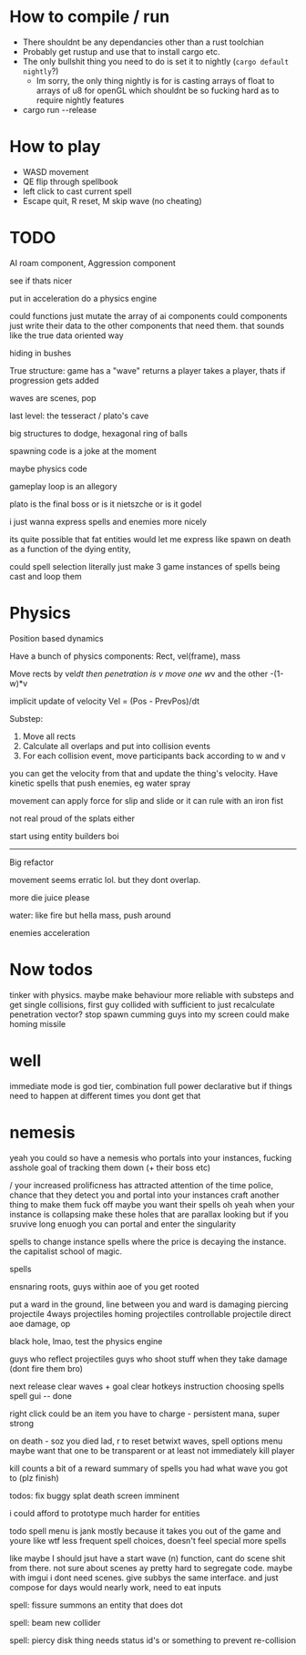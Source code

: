 # How to compile / run
* There shouldnt be any dependancies other than a rust toolchian
* Probably get rustup and use that to install cargo etc.
* The only bullshit thing you need to do is set it to nightly (`cargo default nightly`?)
  * Im sorry, the only thing nightly is for is casting arrays of float to arrays of u8 for openGL which shouldnt be so fucking hard as to require nightly features
 * cargo run --release

 # How to play
 * WASD movement
 * QE flip through spellbook
 * left click to cast current spell
 * Escape quit, R reset, M skip wave (no cheating)


# TODO
AI roam component,
Aggression component

see if thats nicer


put in acceleration
do a physics engine

could functions just mutate the array of ai components
could components just write their data to the other components that need them. that sounds like the true data oriented way


hiding in bushes


True structure:
game has a "wave"
returns a player
takes a player, thats if progression gets added

waves are scenes, pop 


last level: the tesseract / plato's cave

big structures to dodge, hexagonal ring of balls

spawning code is a joke at the moment

maybe physics code


gameplay loop is an allegory

plato is the final boss
or is it nietszche
or is it godel


i just wanna express spells and enemies more nicely


its quite possible that fat entities would let me express like spawn on death as a function of the dying entity, 


could spell selection literally just make 3 game instances of spells being cast and loop them



# Physics
Position based dynamics

Have a bunch of physics components:
Rect, vel(frame), mass

Move rects by vel*dt
then penetration is v
move one w*v and the other -(1-w)*v

implicit update of velocity Vel = (Pos - PrevPos)/dt

Substep:
1. Move all rects
2. Calculate all overlaps and put into collision events
3. For each collision event, move participants back according to w and v

you can get the velocity from that and update the thing's velocity. Have kinetic spells that push enemies, eg water spray

movement can apply force for slip and slide or it can rule with an iron fist




not real proud of the splats either

start using entity builders boi


----

Big refactor

movement seems erratic lol. but they dont overlap.

more die juice please

water: like fire but hella mass, push around

enemies acceleration


# Now todos
tinker with physics. maybe make behaviour more reliable with substeps
and get single collisions, first guy collided with
  sufficient to just recalculate penetration vector?
stop spawn cumming guys into my screen
could make homing missile


# well
immediate mode is god tier, combination full power declarative
but if things need to happen at different times you dont get that

# nemesis

yeah you could so have a nemesis who portals into your instances, fucking asshole
goal of tracking them down (+ their boss etc)

/ your increased prolificness has attracted attention of the time police, chance that they detect you and portal into your instances
craft another thing to make them fuck off
maybe you want their spells
oh yeah when your instance is collapsing make these holes that are parallax looking
but if you sruvive long enuogh you can portal and enter the singularity

spells to change instance
spells where the price is decaying the instance. the capitalist school of magic.


spells

ensnaring roots, guys within aoe of you get rooted

put a ward in the ground, line between you and ward is damaging
piercing projectile
4ways projectiles
homing projectiles
controllable projectile
direct aoe damage, op

black hole, lmao, test the physics engine

guys who reflect projectiles
guys who shoot stuff when they take damage (dont fire them bro)


next release
clear waves + goal
clear hotkeys instruction
choosing spells
spell gui -- done

right click could be an item you have to charge - persistent mana, super strong


on death - soz you died lad, r to reset
betwixt waves, spell options menu
maybe want that one to be transparent
or at least not immediately kill player

kill counts a bit of a reward
summary of spells you had
what wave you got to (plz finish)

todos:
  fix buggy splat
  death screen imminent


i could afford to prototype much harder for entities


todo spell menu is jank
  mostly because it takes you out of the game and youre like wtf
  less frequent spell choices, doesn't feel special
  more spells

  like maybe I should jsut have a start wave (n) function, cant do scene shit from there. not sure about scenes ay
  pretty hard to segregate code. maybe with imgui i dont need scenes. give subbys the same interface. and just compose for days
    would nearly work, need to eat inputs

spell: fissure
  summons an entity that does dot

spell: beam
  new collider

spell: piercy disk thing
  needs status id's or something to prevent re-collision